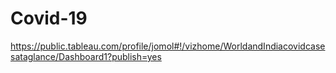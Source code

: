 # Covid-19

                                       

















https://public.tableau.com/profile/jomol#!/vizhome/WorldandIndiacovidcasesataglance/Dashboard1?publish=yes

